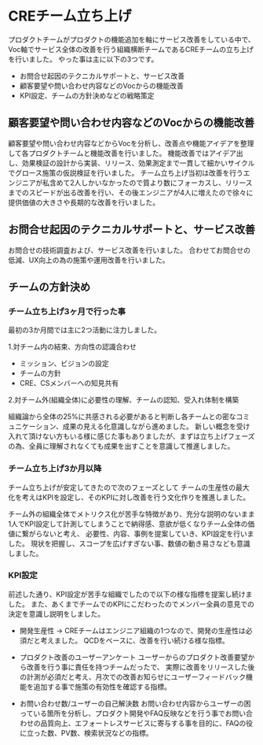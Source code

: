 # CREチーム立ち上げ
プロダクトチームがプロダクトの機能追加を軸にサービス改善をしている中で、Voc軸でサービス全体の改善を行う組織横断チームであるCREチームの立ち上げを行いました。
やった事は主に以下の3つです。

* お問合せ起因のテクニカルサポートと、サービス改善
* 顧客要望や問い合わせ内容などのVocからの機能改善
* KPI設定、チームの方針決めなどの戦略策定

## 顧客要望や問い合わせ内容などのVocからの機能改善

顧客要望や問い合わせ内容などからVocを分析し、改善点や機能アイデアを整理して各プロダクトチームと機能改善を行いました。
機能改善ではアイデア出し、効果検証の設計から実装、リリース、効果測定まで一貫して細かいサイクルでグロース施策の仮説検証を行いました。
チーム立ち上げ当初は改善を行うエンジニアが私含めて2人しかいなかったので質より数にフォーカスし、リリースまでのスピードが出る改善を行い、その後エンジニアが4人に増えたので徐々に提供価値の大きさや長期的な改善を行いました。

## お問合せ起因のテクニカルサポートと、サービス改善

お問合せの技術調査および、サービス改善を行いました。
合わせてお問合せの低減、UX向上の為の施策や運用改善を行いました。

## チームの方針決め
### チーム立ち上げ3ヶ月で行った事

最初の3か月間では主に2つ活動に注力しました。

1.対チーム内の結束、方向性の認識合わせ

* ミッション、ビジョンの設定
* チームの方針
* CRE、CSメンバーへの知見共有

2.対チーム外(組織全体)に必要性の理解、チームの認知、受入れ体制を構築

組織論から全体の25%に共感される必要があると判断し各チームとの密なコミュニケーション、成果の見える化意識しながら進めました。
新しい概念を受け入れて頂けない方もいる様に感じた事もありましたが、まずは立ち上げフェーズの為、全員に理解されなくても成果を出すことを意識して推進しました。

### チーム立ち上げ3か月以降
チーム立ち上げが安定してきたので次のフェーズとして
チームの生産性の最大化を考えはKPIを設定し、そのKPIに対し改善を行う文化作りを推進しました。

チーム外の組織全体でメトリクス化が苦手な特徴があり、充分な説明のないまま1人でKPI設定して計測してしまうことで納得感、意欲が低くなりチーム全体の価値に繋がらないと考え、
必要性、内容、事例を提案していき、KPI設定を行いました。
現状を把握し、スコープを広げすぎない事、数値の動き易さなども意識しました。

### KPI設定

前述した通り、KPI設定が苦手な組織でしたので以下の様な指標を提案し続けました。
また、あくまでチームでのKPIにこだわったのでメンバー全員の意見での決定を意識し説明をしました。

* 開発生産性
-> CREチームはエンジニア組織の1つなので、開発の生産性は必須だと考えました。
QCDをベースに、改善を行い続ける様な指標。

* プロダクト改善のユーザーアンケート
ユーザーからのプロダクト改善要望から改善を行う事に責任を持つチームだったで、
実際に改善をリリースした後の計測が必須だと考え、月次での改善お知らせにユーザーフィードバック機能を追加する事で施策の有効性を確認する指標。

* お問い合わせ数/ユーザーの自己解決数
お問い合わせ内容からユーザーの困っている箇所を分析し、プロダクト開発やFAQ反映などを行う事でお問い合わせの品質向上、エフォートレスサービスに寄与する事を目的に、FAQの役に立った数、PV数、検索状況などの指標。